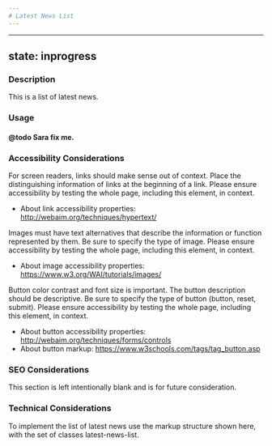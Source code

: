 ```yaml
---
# Latest News List
---
```


---
state: inprogress
---

### Description
This is a list of latest news.

### Usage
#### @todo Sara fix me.

### Accessibility Considerations
For screen readers, links should make sense out of context. Place the distinguishing information of links at the beginning of a link. Please ensure accessibility by testing the whole page, including this element, in context.

* About link accessibility properties: http://webaim.org/techniques/hypertext/

Images must have text alternatives that describe the information or function represented by them. Be sure to specify the type of image. Please ensure accessibility by testing the whole page, including this element, in context.

* About image accessibility properties: https://www.w3.org/WAI/tutorials/images/

Button color contrast and font size is important. The button description should be descriptive. Be sure to specify the type of button (button, reset, submit). Please ensure accessibility by testing the whole page, including this element, in context.

* About button accessibility properties: http://webaim.org/techniques/forms/controls
* About button markup: https://www.w3schools.com/tags/tag_button.asp

### SEO Considerations
This section is left intentionally blank and is for future consideration.

### Technical Considerations
To implement the list of latest news use the markup structure shown here, with the set of classes latest-news-list.
